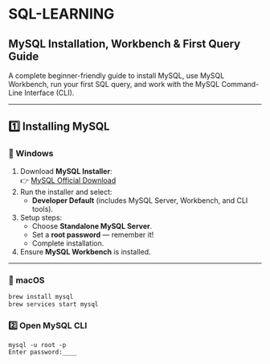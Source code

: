 # SQL-LEARNING

## MySQL Installation, Workbench & First Query Guide

A complete beginner-friendly guide to install MySQL, use MySQL Workbench, run your first SQL query, and work with the MySQL Command-Line Interface (CLI).

---

## 1️⃣ Installing MySQL

### 🔹 Windows
1. Download **MySQL Installer**:  
   👉 [MySQL Official Download](https://dev.mysql.com/downloads/installer/)
2. Run the installer and select:
   - **Developer Default** (includes MySQL Server, Workbench, and CLI tools).
3. Setup steps:
   - Choose **Standalone MySQL Server**.
   - Set a **root password** — remember it!
   - Complete installation.
4. Ensure **MySQL Workbench** is installed.

---

### 🔹 macOS
```bash
brew install mysql
brew services start mysql
```

### 2️⃣ Open MySQL CLI
```
mysql -u root -p
Enter password:____

```
